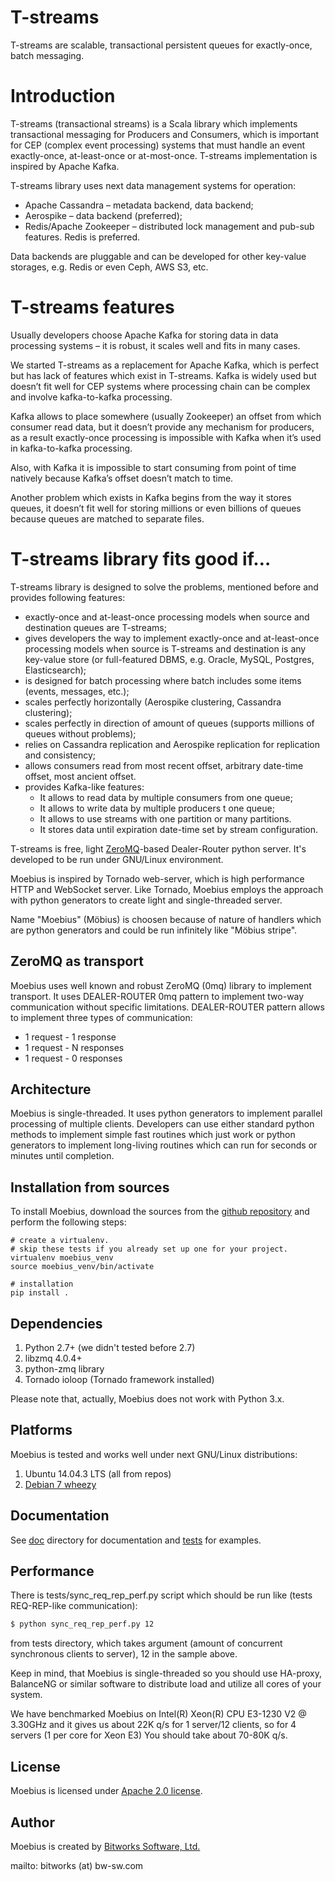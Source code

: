 # T-streams

T-streams are scalable, transactional persistent queues for exactly-once, batch messaging.

# Introduction

T-streams (transactional streams) is a Scala library which implements transactional messaging for Producers and Consumers, which is important for CEP (complex event processing) systems that must handle an event exactly-once, at-least-once or at-most-once. T-streams implementation is inspired by Apache Kafka.

T-streams library uses next data management systems for operation:

 * Apache Cassandra – metadata backend, data backend;
 * Aerospike – data backend (preferred);
 * Redis/Apache Zookeeper – distributed lock management and pub-sub features. Redis is preferred.

Data backends are pluggable and can be developed for other key-value storages, e.g. Redis or even Ceph, AWS S3, etc.

# T-streams features

Usually developers choose Apache Kafka for storing data in data processing systems – it is robust, it scales well and fits in many cases.

We started T-streams as a replacement for Apache Kafka, which is perfect but has lack of  features which exist in T-streams. Kafka is widely used but doesn’t fit well for CEP systems where processing chain can be complex and involve kafka-to-kafka processing.

Kafka allows to place somewhere (usually Zookeeper) an offset from which consumer read data, but it doesn’t provide any mechanism for producers, as a result exactly-once processing is impossible with Kafka when it’s used in kafka-to-kafka processing.

Also, with Kafka it is impossible to start consuming from point of time natively because Kafka’s offset doesn’t match to time.

Another problem which exists in Kafka begins from the way it stores queues, it doesn’t fit well for storing millions or even billions of queues because queues are matched to separate files.

# T-streams library fits good if…

T-streams library is designed to solve the problems, mentioned before and provides following features:

 * exactly-once and at-least-once processing models when source and destination queues are T-streams;
 * gives developers the way to implement exactly-once and at-least-once processing models when source is T-streams and destination is any key-value store (or full-featured DBMS, e.g. Oracle, MySQL, Postgres, Elasticsearch);
 * is designed for batch processing where batch includes some items (events, messages, etc.);
 * scales perfectly horizontally (Aerospike clustering, Cassandra clustering);
 * scales perfectly in direction of amount of queues (supports millions of queues without problems);
 * relies on Cassandra replication and Aerospike replication for replication and consistency;
 * allows consumers read from most recent offset, arbitrary date-time offset, most ancient offset.
 * provides Kafka-like features:
    * It allows to read data by multiple consumers from one queue;
    * It allows to write data by multiple producers t one queue;
    * It allows to use streams with one partition or many partitions.
    * It stores data until expiration date-time set by stream configuration.



T-streams is free, light [ZeroMQ](http://zeromq.org/)-based Dealer-Router python server. It's developed to be run under GNU/Linux environment.

Moebius is inspired by Tornado web-server, which is high performance HTTP and WebSocket server. Like Tornado, Moebius employs the approach with python generators to create light and single-threaded server.

Name "Moebius" (Möbius) is choosen because of nature of handlers which are python generators and could be run infinitely like "Möbius stripe".

## ZeroMQ as transport

Moebius uses well known and robust ZeroMQ (0mq) library to implement transport. It uses DEALER-ROUTER 0mq pattern to implement two-way communication without specific limitations. DEALER-ROUTER pattern allows to implement three types of communication:
 
* 1 request - 1 response 
* 1 request - N responses
* 1 request - 0 responses

## Architecture

Moebius is single-threaded. It uses python generators to implement parallel processing of multiple clients. Developers can use either standard python methods to implement simple fast routines which just work or python generators to implement long-living routines which can run for seconds or minutes until completion.


## Installation from sources

To install Moebius, download the sources from the [github repository](https://github.com/bwsw/moebius) and perform the following steps:
```
# create a virtualenv.
# skip these tests if you already set up one for your project.
virtualenv moebius_venv
source moebius_venv/bin/activate

# installation
pip install .
```

## Dependencies

1. Python 2.7+ (we didn't tested before 2.7)
2. libzmq 4.0.4+
3. python-zmq library
4. Tornado ioloop (Tornado framework installed)

Please note that, actually, Moebius does not work with Python 3.x.

## Platforms

Moebius is tested and works well under next GNU/Linux distributions:

1. Ubuntu 14.04.3 LTS (all from repos)
2. [Debian 7 wheezy](https://github.com/bwsw/moebius/blob/master/tests/Debian7.md)

## Documentation

See [doc](https://github.com/bwsw/moebius/tree/master/doc) directory for documentation and [tests](https://github.com/bwsw/moebius/tree/master/examples) for examples.

## Performance

There is tests/sync_req_rep_perf.py script which should be run like (tests REQ-REP-like communication):

```bash
$ python sync_req_rep_perf.py 12
```
from tests directory, which takes argument (amount of concurrent synchronous clients to server), 12 in the sample above. 

Keep in mind, that Moebius is single-threaded so you should use HA-proxy, BalanceNG or similar software to distribute load and utilize all cores of your system.

We have benchmarked Moebius on Intel(R) Xeon(R) CPU E3-1230 V2 @ 3.30GHz and it gives us about 22K q/s for 1 server/12 clients, so for 4 servers (1 per core for Xeon E3) You should take about 70-80K q/s.

## License

Moebius is licensed under [Apache 2.0 license](https://github.com/bwsw/moebius/blob/master/LICENSE).

## Author

Moebius is created by [Bitworks Software, Ltd.](http://bw-sw.com)

mailto: bitworks (at) bw-sw.com
